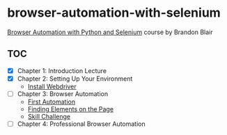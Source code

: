 # browser-automation-with-selenium

[Browser Automation with Python and Selenium][1] course by Brandon Blair

## TOC

- [x] Chapter 1: Introduction Lecture
- [x] Chapter 2: Setting Up Your Environment
  - [Install Webdriver](src/chapter2/using_webdriver_manager.py)
- [ ] Chapter 3: Browser Automation
  - [First Automation](src/chapter3/first_automation.py)
  - [Finding Elements on the Page](src/chapter3/find_elements.py)
  - [Skill Challenge](src/chapter3/exercise.py)
- [ ] Chapter 4: Professional Browser Automation

[1]: https://learning.oreilly.com/videos/browser-automation-with/9781800560161

